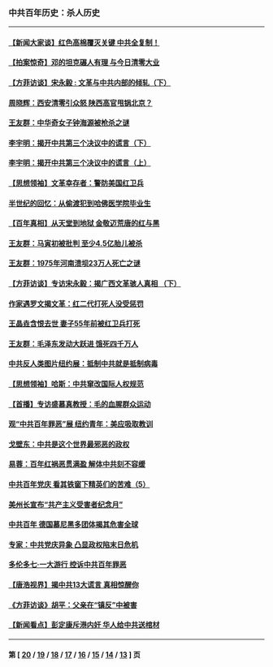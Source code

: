 ### 中共百年历史：杀人历史
---
#### [【新闻大家谈】红色高棉覆灭关键 中共全复制！](../../pages/nf1176106/n13850222.md?11010430) 
#### [【拍案惊奇】邓的坦克碾人有理 与今日清零大业](../../pages/nf1176106/n13729574.md?11010430) 
#### [【方菲访谈】宋永毅 : 文革与中共内部的倾轧（下）](../../pages/nf1176106/n13486836.md?11010430) 
#### [周晓辉：西安清零引众怒 陕西高官甩锅北京？](../../pages/nf1176106/n13484627.md?11010430) 
#### [王友群：中华奇女子钟海源被枪杀之谜](../../pages/nf1176106/n13430555.md?11010430) 
#### [李宇明：揭开中共第三个决议中的谎言（下）](../../pages/nf1176106/n13389389.md?11010430) 
#### [李宇明：揭开中共第三个决议中的谎言（上）](../../pages/nf1176106/n13388697.md?11010430) 
#### [【思想领袖】文革幸存者：警防美国红卫兵](../../pages/nf1176106/n13339289.md?11010430) 
#### [半世纪的回忆：从偷渡犯到哈佛医学院毕业生](../../pages/nf1176106/n13345328.md?11010430) 
#### [【百年真相】从天堂到地狱 金敬迈荒唐的红与黑](../../pages/nf1176106/n13336995.md?11010430) 
#### [王友群：马寅初被批判 至少4.5亿胎儿被杀](../../pages/nf1176106/n13260313.md?11010430) 
#### [王友群：1975年河南溃坝23万人死亡之谜](../../pages/nf1176106/n13231576.md?11010430) 
#### [【方菲访谈】专访宋永毅：揭广西文革骇人真相 （下）](../../pages/nf1176106/n13209074.md?11010430) 
#### [作家遇罗文揭文革：红二代打死人没受惩罚](../../pages/nf1176106/n13205254.md?11010430) 
#### [王晶垚含恨去世 妻子55年前被红卫兵打死](../../pages/nf1176106/n13203590.md?11010430) 
#### [王友群：毛泽东发动大跃进 饿死四千万人](../../pages/nf1176106/n13177158.md?11010430) 
#### [中共反人类图片纽约展：抵制中共就是抵制病毒](../../pages/nf1176106/n13115371.md?11010430) 
#### [【思想领袖】哈斯：中共窜改国际人权规范](../../pages/nf1176106/n13053647.md?11010430) 
#### [【首播】专访盛慕真教授：毛的血腥群众运动](../../pages/nf1176106/n13091782.md?11010430) 
#### [观“中共百年罪恶”展 纽约青年：美应吸取教训](../../pages/nf1176106/n13085246.md?11010430) 
#### [戈壁东：中共是这个世界最邪恶的政权](../../pages/nf1176106/n13085641.md?11010430) 
#### [易蓉：百年红祸恶贯满盈 解体中共刻不容缓](../../pages/nf1176106/n13084455.md?11010430) 
#### [中共百年党庆 看其铁窗下精英们的苦难（5）](../../pages/nf1176106/n13076766.md?11010430) 
#### [美州长宣布“共产主义受害者纪念月”](../../pages/nf1176106/n13074024.md?11010430) 
#### [中共百年 德国慕尼黑多团体揭其危害全球](../../pages/nf1176106/n13068873.md?11010430) 
#### [专家：中共党庆异象 凸显政权陷末日危机](../../pages/nf1176106/n13067084.md?11010430) 
#### [多伦多七·一大游行 控诉中共百年罪恶](../../pages/nf1176106/n13062043.md?11010430) 
#### [【唐浩视界】揭中共13大谎言 真相惊醒你](../../pages/nf1176106/n13065208.md?11010430) 
#### [《方菲访谈》胡平：父亲在“镇反”中被害](../../pages/nf1176106/n13064114.md?11010430) 
#### [【新闻看点】彭定康斥港内奸 华人给中共送棺材](../../pages/nf1176106/n13064230.md?11010430) 

---
#### 第 [ [20](./20.md?11010430) / [19](./19.md?11010430) / [18](./18.md?11010430) / [17](./17.md?11010430) / [16](./16.md?11010430) / [15](./15.md?11010430) / [14](./14.md?11010430) / [13](./13.md?11010430) ] 页
